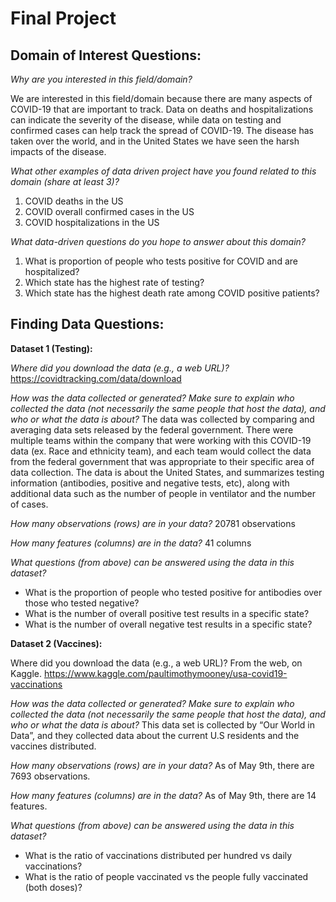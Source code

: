 # Final Project
## **Domain of Interest Questions:**
_Why are you interested in this field/domain?_

We are interested in this field/domain because there are many aspects of COVID-19 that are important to track. Data on deaths and hospitalizations can indicate   the severity of the disease, while data on testing and confirmed cases can help track the spread of COVID-19. The disease has taken over the world, and in the United States we have seen the harsh impacts of the disease.

_What other examples of data driven project have you found related to this domain (share at least 3)?_
1. COVID deaths in the US
2. COVID overall confirmed cases in the US
3. COVID hospitalizations in the US

_What data-driven questions do you hope to answer about this domain?_
1. What is proportion of people who tests positive for COVID and are hospitalized?
2. Which state has the highest rate of testing?
3. Which state has the highest death rate among COVID positive patients?

## **Finding Data Questions:**

**Dataset 1 (Testing):**

_Where did you download the data (e.g., a web URL)?_
https://covidtracking.com/data/download

_How was the data collected or generated? Make sure to explain who collected the data (not necessarily the same people that host the data), and who or what the data is about?_
The data was collected by comparing and averaging data sets released by the federal government. There were multiple teams within the company that were working with this COVID-19 data (ex. Race and ethnicity team), and each team would collect the data from the federal government that was appropriate to their specific area of data collection. The data is about the United States, and summarizes testing information (antibodies, positive and negative tests, etc), along with additional data such as the number of people in ventilator and the number of cases. 

_How many observations (rows) are in your data?_
20781 observations

_How many features (columns) are in the data?_
41 columns

_What questions (from above) can be answered using the data in this dataset?_
- What is the proportion of people who tested positive for antibodies over those who tested negative?
- What is the number of overall positive test results in a specific state?
- What is the number of overall negative test results in a specific state?

**Dataset 2 (Vaccines):**

Where did you download the data (e.g., a web URL)?
From the web, on Kaggle.
https://www.kaggle.com/paultimothymooney/usa-covid19-vaccinations 

_How was the data collected or generated? Make sure to explain who collected the data (not necessarily the same people that host the data), and who or what the data is about?_
This data set is collected by “Our World in Data”, and they collected data about the current U.S residents and the vaccines distributed.

_How many observations (rows) are in your data?_
As of May 9th, there are 7693 observations.

_How many features (columns) are in the data?_
As of May 9th, there are 14 features.

_What questions (from above) can be answered using the data in this dataset?_
- What is the ratio of vaccinations distributed per hundred vs daily vaccinations?
- What is the ratio of people vaccinated vs the people fully vaccinated (both doses)?
